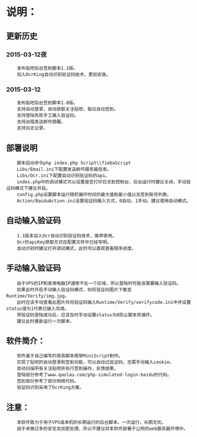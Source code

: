 说明：
===
更新历史
---
### 2015-03-12夜<br />
        发布贴吧后台签到脚本1.1版。
        加入OcrKing自动识别验证码技术。更加安逸。
### 2015-03-12<br />
        发布贴吧后台签到脚本1.0版。
        支持自动登录，自动获取关注贴吧，每日自动签到。
        支持登陆失败手工输入验证码。
        支持出错发送邮件提醒。
        支持日志记录。
部署说明
---
        脚本启动命令php index.php Script\\TiebaScript
        Libs/Email.ini下配置发送邮件服务器信息。
        Libs/Ocr.ini下配置自动识别验证码的api。
        index.php中的调试模式可以设置是否打印日志到控制台，后台运行时建议关闭，手动验证码模式下建议开启。
        config.php设置脚本运行随机循环时间的最大值和最小值以及签到账号列表。
        Action/BaiduAction.ini设置验证码输入方式，0自动，1手动。建议使用自动模式。
自动输入验证码
---
        1.1版本加入Ocr自动识别验证码技术，推荐使用。
        Ocr的apiKey获取方式在配置文件中已经写明。
        自动识别时建议打开调试模式，此时可以直观查看程序进度。
手动输入验证码
---
        由于VPS的IP和家用电脑IP通常不在一个区域，所以登陆时可能会需要输入验证码。
        如果此时开启手动输入验证码模式，则将验证码图片下载至Runtime/Verify/img.jpg。
        此时应该手动查看此图片并将验证码输入Runtime/Verify/verifycode.ini中并设置status值为1代表已输入完成。
        带验证码登陆成功后，应该及时手动设置status为0防止脚本死循环。
        建议此时重新运行一次脚本。
软件简介：
---
        软件基于自己编写的简易脚本框架MiniScript制作。
        实现了贴吧的自动登录和签到功能，可以自动过验证码，无需手动输入cookie。
        自动扫描所有关注贴吧并执行签到操作，反馈结果。
        登陆部分参考了www.qaulau.com/php-simulated-login-baidu的代码。
        签到部分参考了部分网络代码。
        验证码识别采用了OcrKing方案。
注意：
---
        本软件致力于用于VPS或本机的长期运行的后台脚本。一次运行，长期无忧。
        由于未做过多的安全及加密处理，所以不建议将本软件部署于公网的web服务器环境中。
        